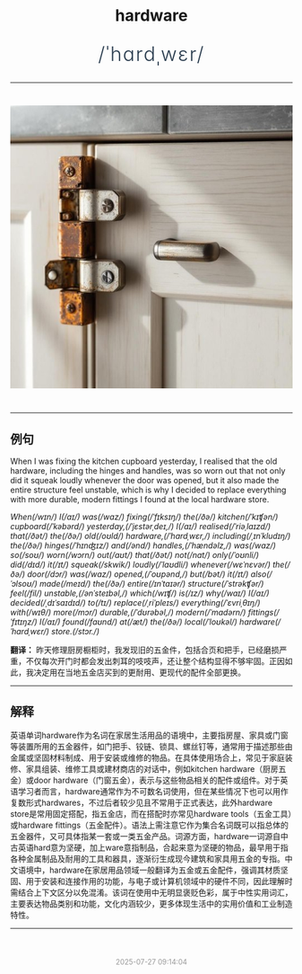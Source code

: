 <div align="center">

# hardware

<div style="margin: 30px 0;">
<h1 style="font-size: 2.5em; font-weight: 300; letter-spacing: 2px; margin: 0; color: #2c3e50;">
/ˈhɑrdˌwɛr/
</h1>
</div>

</div>

---

<div align="center" style="margin: 40px 0;">

![hardware](images/hardware.png)

</div>

---

## 例句

When I was fixing the kitchen cupboard yesterday, I realised that the old hardware, including the hinges and handles, was so worn out that not only did it squeak loudly whenever the door was opened, but it also made the entire structure feel unstable, which is why I decided to replace everything with more durable, modern fittings I found at the local hardware store.

*When(/wɪn/) I(/aɪ/) was(/wɑz/) fixing(/ˈfɪksɪŋ/) the(/ðə/) kitchen(/ˈkɪʧən/) cupboard(/ˈkəbərd/) yesterday,(/ˈjɛstərˌdeɪ,/) I(/aɪ/) realised(/ˈriəˌlaɪzd/) that(/ðət/) the(/ðə/) old(/oʊld/) hardware,(/ˈhɑrdˌwɛr,/) including(/ˌɪnˈkludɪŋ/) the(/ðə/) hinges(/ˈhɪnʤɪz/) and(/ənd/) handles,(/ˈhændəlz,/) was(/wɑz/) so(/soʊ/) worn(/wɔrn/) out(/aʊt/) that(/ðət/) not(/nɑt/) only(/ˈoʊnli/) did(/dɪd/) it(/ɪt/) squeak(/skwik/) loudly(/ˈlaʊdli/) whenever(/wɛˈnɛvər/) the(/ðə/) door(/dɔr/) was(/wɑz/) opened,(/ˈoʊpənd,/) but(/bət/) it(/ɪt/) also(/ˈɔlsoʊ/) made(/meɪd/) the(/ðə/) entire(/ɪnˈtaɪər/) structure(/ˈstrəkʧər/) feel(/fil/) unstable,(/ənˈsteɪbəl,/) which(/wɪʧ/) is(/ɪz/) why(/waɪ/) I(/aɪ/) decided(/ˌdɪˈsaɪdɪd/) to(/tɪ/) replace(/ˌriˈpleɪs/) everything(/ˈɛvriˌθɪŋ/) with(/wɪθ/) more(/mɔr/) durable,(/ˈdʊrəbəl,/) modern(/ˈmɑdərn/) fittings(/ˈfɪtɪŋz/) I(/aɪ/) found(/faʊnd/) at(/æt/) the(/ðə/) local(/ˈloʊkəl/) hardware(/ˈhɑrdˌwɛr/) store.(/stɔr./)*

**翻译：** 昨天修理厨房橱柜时，我发现旧的五金件，包括合页和把手，已经磨损严重，不仅每次开门时都会发出刺耳的吱吱声，还让整个结构显得不够牢固。正因如此，我决定用在当地五金店买到的更耐用、更现代的配件全部更换。

---

## 解释

英语单词hardware作为名词在家居生活用品的语境中，主要指房屋、家具或门窗等装置所用的五金器件，如门把手、铰链、锁具、螺丝钉等，通常用于描述那些由金属或坚固材料制成、用于安装或维修的物品。在具体使用场合上，常见于家庭装修、家具组装、维修工具或建材商店的对话中，例如kitchen hardware（厨房五金）或door hardware（门窗五金），表示与这些物品相关的配件或组件。对于英语学习者而言，hardware通常作为不可数名词使用，但在某些情况下也可以用作复数形式hardwares，不过后者较少见且不常用于正式表达，此外hardware store是常用固定搭配，指五金店，而在搭配时亦常见hardware tools（五金工具）或hardware fittings（五金配件）。语法上需注意它作为集合名词既可以指总体的五金器件，又可具体指某一套或一类五金产品。词源方面，hardware一词源自中古英语hard意为坚硬，加上ware意指制品，合起来意为坚硬的物品，最早用于指各种金属制品及耐用的工具和器具，逐渐衍生成现今建筑和家具用五金的专指。中文语境中，hardware在家居用品领域一般翻译为五金或五金配件，强调其材质坚固、用于安装和连接作用的功能，与电子或计算机领域中的硬件不同，因此理解时需结合上下文区分以免混淆。该词在使用中无明显褒贬色彩，属于中性实用词汇，主要表达物品类别和功能，文化内涵较少，更多体现生活中的实用价值和工业制造特性。


---

<div align="center" style="margin-top: 50px;">
<small style="color: #999; font-size: 0.9em;">2025-07-27 09:14:04</small>
</div>
